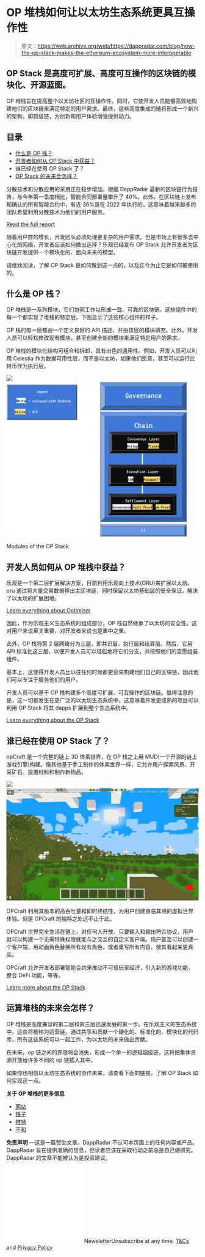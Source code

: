 # OP 堆栈如何让以太坊生态系统更具互操作性

> 原文：<https://web.archive.org/web/https://dappradar.com/blog/how-the-op-stack-makes-the-ethereum-ecosystem-more-interoperable>

## OP Stack 是高度可扩展、高度可互操作的区块链的模块化、开源蓝图。

OP 堆栈旨在提高整个以太坊社区的互操作性。同时，它使开发人员能够高效地构建他们的区块链来满足特定的用户需求。最终，这些高度集成的链将形成一个新兴的架构，即超级链，为创新和用户体验增强提供动力。

## 目录

*   [什么是 OP 栈？](https://web.archive.org/web/20221201051713/https://dappradar.com/blog/how-the-op-stack-makes-the-ethereum-ecosystem-more-interoperable/#what)
*   [开发者如何从 OP Stack 中获益？](https://web.archive.org/web/20221201051713/https://dappradar.com/blog/how-the-op-stack-makes-the-ethereum-ecosystem-more-interoperable/#how)
*   谁已经在使用 OP Stack 了？
*   [OP Stack 的未来会怎样？](https://web.archive.org/web/20221201051713/https://dappradar.com/blog/how-the-op-stack-makes-the-ethereum-ecosystem-more-interoperable/#future)

分散技术和分散应用的采用正在稳步增加。根据 DappRadar 最新的区块链行为报告，与今年第一季度相比，智能合同部署量攀升了 40%。此外，在区块链上发布和确认的所有智能合约中，有近 36%是在 2022 年执行的。这意味着越来越多的团队希望利用分散技术为他们的用户服务。

[Read the full report](https://web.archive.org/web/20221201051713/https://dappradar.com/blog/crypto-adoption-on-the-rise-reddit-showing-the-way)

随着用户群的增长，开发团队必须处理更复杂的用户需求。但是市场上有很多去中心化的网络，开发者应该如何做出选择？乐观已经宣布 OP Stack 允许开发者为区块链开发提供一个模块化的、面向未来的模型。

请继续阅读，了解 OP Stack 是如何做到这一点的，以及迄今为止它是如何被使用的。

## 什么是 OP 栈？

OP 堆栈是一系列模块，它们协同工作以形成一致、可靠的区块链。这些组件中的每一个都实现了堆栈的特定层。下图显示了这些核心组件的样子。

OP 栈的每一层都由一个定义良好的 API 描述，并由该层的模块填充。此外，开发人员可以轻松修改现有模块，甚至创建全新的模块来满足特定用户的需求。

OP 堆栈的模块化结构可组合和拆卸，具有出色的通用性。例如，开发人员可以利用 Celestia 作为数据可用性层，而不是以太坊，如果他们愿意，甚至可以运行比特币作为执行层。

![](img/42abcd469a13b3fbbe1c0b1c2db7258c.png)![](img/63115d94fd553d4be92d21d1f1f7154a.png)

Modules of the OP Stack

## 开发人员如何从 OP 堆栈中获益？

乐观是一个第二层扩展解决方案，目前利用乐观向上技术(ORU)来扩展以太坊。oru 通过将大量交易数据移出主区块链，同时保留以太坊基础层的安全保证，解决了以太坊的扩展困境。

[Learn everything about Optimism](/web/20221201051713/https://dappradar.com/blog/optimism-data-points-to-layer-2-season/)

因此，作为乐观主义生态系统的组成部分，OP 栈自然继承了以太坊的安全性。这对用户来说至关重要，对开发者来说也是重中之重。

此外，OP 栈将第 2 层网络分为三层，即共识层、执行层和结算层。然后，它用 API 标准化这三层，以便开发人员可以轻松地将它们分支，并按照他们的意愿组装组件。

基本上，这使得开发人员比以往任何时候都更容易构建他们自己的区块链，因此他们可以专注于服务他们的用户。

开发人员可以基于 OP 栈构建多个高度可扩展、可互操作的区块链。值得注意的是，这一切都发生在更广泛的以太坊生态系统中。这意味着开发更成熟的项目可以利用 OP Stack 将其 dapps 扩展到整个生态系统中。

[Learn everything about the OP Stack](https://web.archive.org/web/20221201051713/https://www.optimism.io/)

## 谁已经在使用 OP Stack 了？

opCraft 是一个完整的链上 3D 体素世界，在 OP 栈之上用 MUD(一个开源的链上游戏引擎)构建。像其他基于手工制作的体素世界一样，它允许用户探索风景、开采矿石、放置材料和制作新物品。

![](img/9714b04ddca9e2b9f780da4f54533005.png)![](img/3a4d4a3d5e1df4ec27584334838a534b.png)

OPCraft 利用其版本的高吞吐量和即时终结性，为用户创建身临其境的虚拟世界体验。但是 OPCraft 的独特之处远不止于此。

OPCraft 世界完全生活在链上，对任何人开放。只要输入和输出符合协议，用户就可以构建一个无需特殊权限就能与之交互的自定义客户端。用户甚至可以创建一个客户端，用动画角色替换所有现有角色，或者重写所有内容，使其看起来更真实。

OPCraft 允许开发者部署智能合约来推动不可信玩家经济，引入新的游戏功能，整合 DeFi 功能，等等。

[Learn more about the OP Stack](https://web.archive.org/web/20221201051713/https://optimism.mirror.xyz/fLk5UGjZDiXFuvQh6R_HscMQuuY9ABYNF7PI76-qJYs)

## 运算堆栈的未来会怎样？

OP 堆栈是高度兼容的第二层和第三层迅速发展的第一步。在乐观主义的生态系统中，这些将被称为运营链。通过共享和贡献一个硬化的、标准化的、模块化的代码库，所有这些系统可以一起工作，为以太坊的未来做出贡献。

在未来，op 链之间的界限将会消失，形成一个单一的逻辑超级链，这将把集体资源开放给许多不同的 op 链插入其中。

如果你也相信以太坊生态系统的协作未来，请查看下面的链接，了解 OP Stack 如何实现这一点。

**关于 OP 堆栈的更多信息**

*   [网站](https://web.archive.org/web/20221201051713/https://www.optimism.io/)
*   [镜子](https://web.archive.org/web/20221201051713/https://optimism.mirror.xyz/fLk5UGjZDiXFuvQh6R_HscMQuuY9ABYNF7PI76-qJYs)
*   [推特](https://web.archive.org/web/20221201051713/https://twitter.com/optimismFND)
*   [不和](https://web.archive.org/web/20221201051713/https://discord-gateway.optimism.io/)

**免责声明** —这是一篇赞助文章。DappRadar 不认可本页面上的任何内容或产品。DappRadar 旨在提供准确的信息，但读者应该在采取行动之前总是自己做研究。DappRadar 的文章不能被认为是投资建议。

![](img/6d5a4a2d609c56e1a5771717e54ba759.png) NewsletterUnsubscribe at any time. [T&Cs](https://web.archive.org/web/20221201051713/https://dappradar.com/terms) and [Privacy Policy](https://web.archive.org/web/20221201051713/https://dappradar.com/privacy-policy)
